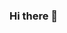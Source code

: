 ### Hi there 👋

<!--
**V-a-l-a-ry/V-a-l-a-ry** is a ✨ _special_ ✨ repository because its `README.md` (this file) appears on your GitHub profile.

Here are some ideas to get you started:

- 🔭 I’m currently working on robotics...
- 🌱 I’m currently learning  API and stack overflow...
- 👯 I’m looking to collaborate on ...
- 🤔 I’m looking for help with ...
- 💬 Ask me about  anything to do with python programming...
- 📫 How to reach me: Inondavalary9@gmi.com...
- 😄 Pronouns:she/her  ...
- ⚡ Fun fact: I think cats are cute...
-->
